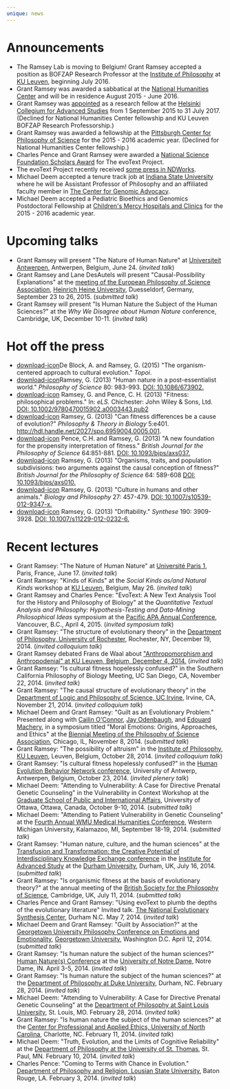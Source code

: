 ```yaml
---
unique: news
---
```



# Announcements

*   The Ramsey Lab is moving to Belgium! Grant Ramsey accepted a position as BOFZAP Research Professor at the [Institute of Philosophy](http://hiw.kuleuven.be/eng) at [KU Leuven](http://www.kuleuven.be/english), beginning July 2016. 
*   Grant Ramsey was awarded a sabbatical at the [National Humanities Center](http://nationalhumanitiescenter.org) and will be in residence August  2015 - June 2016. 
*   Grant Ramsey was [appointed](/helsinki.pdf) as a research fellow at the [Helsinki Collegium for Advanced Studies](http://www.helsinki.fi/collegium/english/) from 1 September 2015 to 31 July 2017. (Declined for National Humanities Center fellowship and KU Leuven BOFZAP Research Professorship.) 
*   Grant Ramsey was awarded a fellowship at the [Pittsburgh Center for Philosophy of Science](http://www.pitt.edu/~pittcntr/) for the 2015 - 2016 academic year. (Declined for National Humanities Center fellowship.) 
*   Charles Pence and Grant Ramsey were awarded a [National Science Foundation Scholars Award](http://www.nsf.gov/awardsearch/showAward?AWD_ID=1456573&HistoricalAwards=false) for The evoText Project.
*   The evoText Project recently received [some press in NDWorks](/ndworks.pdf).
*   Michael Deem accepted a tenure track job at [Indiana State University](http://cms.indstate.edu) where he will be Assistant Professor of Philosophy and an affiliated faculty member in [The Center for Genomic Advocacy](http://www.unboundedpossibilities.com/the-center-for-genomic-advocacy.aspx).
*   Michael Deem accepted a Pediatric Bioethics and Genomics Postdoctoral Fellowship at [Children's Mercy Hospitals and Clinics](http://www.childrensmercy.org) for the 2015 - 2016 academic year.


# Upcoming talks

*	Grant Ramsey will present "The Nature of Human Nature" at [Universiteit Antwerpen](https://www.uantwerpen.be/en/), Antwerpen, Belgium, June 24. (_invited talk_) 
*	Grant Ramsey and Lane DesAutels will present "Causal-Possibility Explanations" at the [meeting of the European Philosophy of Science Association](http://philsci.eu/epsa15), [Heinrich Heine University](http://www.uni-duesseldorf.de/home/en/home.html), Duesseldorf, Germany, September 23 to 26, 2015. (_submitted talk_) 
*	Grant Ramsey will present "Is Human Nature the Subject of the Human Sciences?" at the _Why We Disagree about Human Nature_ conference, Cambridge, UK, December 10-11. (_invited talk_)

# Hot off the press

*   [download-icon](/papers/2015-topoi-organism-centered.pdf)De Block, A. and Ramsey, G. (2015) "The organism-centered approach to cultural evolution." _Topoi_.
*   [download-icon](/papers/2013-ps-human-nature.pdf)Ramsey, G. (2013) "Human nature in a post-essentialist world." _Philosophy of Science_ 80: 983-993. [DOI: 10.1086/673902.](http://dx.doi.org/10.1086/673902)
*   [download-icon](/papers/2013-els-fitness-philosophical-problems.pdf) Ramsey, G. and Pence, C. H. (2013) "Fitness: philosophical problems." In: _eLS._ Chichester: John Wiley & Sons, Ltd. [DOI: 10.1002/9780470015902.a0003443.pub2](http://dx.doi.org/10.1002/9780470015902.a0003443.pub2)
*   [download-icon](/papers/2013-ptib-fitness-differences.pdf) Ramsey, G. (2013) "Can fitness differences be a cause of evolution?" _Philosophy & Theory in Biology_ 5:e401. <http://hdl.handle.net/2027/spo.6959004.0005.001>.
*   [download-icon](/papers/2013-bjps-new-foundation.pdf) Pence, C.H. and Ramsey, G. (2013) "A new foundation for the propensity interpretation of fitness." _British Journal for the Philosophy of Science_ 64:851-881. [DOI: 10.1093/bjps/axs037.](http://dx.doi.org/10.1093/bjps/axs037)
*   [download-icon](/papers/2013-bjps-organisms-traits-subdivisions.pdf) Ramsey, G. (2013) "Organisms, traits, and population subdivisions: two arguments against the causal conception of fitness?" _British Journal for the Philosophy of Science_ 64: 589-608 [DOI: 10.1093/bjps/axs010.](http://dx.doi.org/10.1093/bjps/axs010)
*   [download-icon](/papers/2013-bp-culture-humans-animals.pdf) Ramsey, G. (2013) "Culture in humans and other animals." _Biology and Philosophy_ 27: 457-479. [DOI: 10.1007/s10539-012-9347-x.](http://dx.doi.org/10.1007/s10539-012-9347-x)
*   [download-icon](/papers/2013-syn-driftability.pdf) Ramsey, G. (2013) "Driftability." _Synthese_ 190: 3909-3928. [DOI: 10.1007/s11229-012-0232-6.](http://dx.doi.org/10.1007/s11229-012-0232-6)

# Recent lectures

*	Grant Ramsey: "The Nature of Human Nature" at [Université Paris 1](http://www.univ-paris1.fr), Paris, France, June 17. (_invited talk_) 
*	Grant Ramsey: "Kinds of Kinds" at the _Social Kinds as/and Natural Kinds_ workshop at [KU Leuven](http://www.kuleuven.be/english), Belgium, May 26. (_invited talk_) 
*	Grant Ramsey and Charles Pence: "EvoText: A New Text Analysis Tool for the History and Philosophy of Biology" at the _Quantitative Textual Analysis and Philosophy: Hypothesis-Testing and Data-Mining Philosophical Ideas_ symposium at the [Pacific APA Annual Conference](http://www.apaonline.org/events/event_details.asp?id=322900), Vancouver, B.C., April 4, 2015. (_invited symposium talk_)
*   Grant Ramsey: "The structure of evolutionary theory" in the [Department of Philosophy, University of Rochester](http://www.rochester.edu/college/PHL/), Rochester, NY, December 19, 2014. (_invited colloquium talk_)
*   Grant Ramsey debated Frans de Waal about ["Anthropomorphism and Anthropodenial" at KU Leuven, Belgium, December 4, 2014.](https://hiw.kuleuven.be/claw/events/agenda/expert-seminar-anthropomorphism-and-anthropodenial) (_invited talk_)
*   Grant Ramsey: "Is cultural fitness hopelessly confused?" in the Southern California Philosophy of Biology Meeting, UC San Diego, CA, November 22, 2014. (_invited talk_)
*   Grant Ramsey: "The causal structure of evolutionary theory" in the [Department of Logic and Philosophy of Science, UC Irvine](http://www.lps.uci.edu), Irvine, CA, November 21, 2014. (_invited colloquium talk_)
*   Michael Deem and Grant Ramsey: "Guilt as an Evolutionary Problem." Presented along with [Cailin O'Connor](http://www.lps.uci.edu/lps_bios/cailino), [Jay Odenbaugh](http://college.lclark.edu/live/profiles/76-jay-odenbaugh), and [Edouard Machery](http://www.pitt.edu/~machery/), in a symposium titled "Moral Emotions: Origins, Approaches, and Ethics" at the [Biennial Meeting of the Philosophy of Science Association](http://www.philsci.org/psa-biennial-meeting), Chicago, IL, November 8, 2014. (_submitted talk_)
*   Grant Ramsey: "The possibility of altruism" in the [Institute of Philosophy, KU Leuven](http://www.lps.uci.edu), Leuven, Belgium, October 28, 2014. (_invited colloquium talk_)
*   Grant Ramsey: "Is cultural fitness hopelessly confused?" in the [Human Evolution Behavior Network conference](https://www.uantwerpen.be/en/rg/mios/news/conferences/heben-2014/), University of Antwerp, Antwerpen, Belgium, October 23, 2014. (_invited plenery talk_)
*   Michael Deem: "Attending to Vulnerability: A Case for Directive Prenatal Genetic Counseling" in the Vulnerability in Context Workshop at the [Graduate School of Public and International Affairs](http://socialsciences.uottawa.ca/api/), University of Ottawa, Ottawa, Canada, October 9-10, 2014. (_submitted talk_)
*   Michael Deem: "Attending to Patient Vulnerability in Genetic Counseling" at the [Fourth Annual WMU Medical Humanities Conference](http://www.wmich.edu/medicalhumanities/conference2014/), Western Michigan University, Kalamazoo, MI, September 18-19, 2014. (_submitted talk_)
*   Grant Ramsey: "Human nature, culture, and the human sciences" at the [Transfusion and Transformation: the Creative Potential of Interdisciplinary Knowledge Exchange conference](https://www.dur.ac.uk/ias/2014conference/) in the [Institute for Advanced Study](https://www.dur.ac.uk/ias/) at the [Durham University](https://www.dur.ac.uk), Durham, UK, July 16, 2014. (_submitted talk_)
*   Grant Ramsey: "Is organismic fitness at the basis of evolutionary theory?" at the annual meeting of the [British Society for the Philosophy of Science](http://www.phil.cam.ac.uk/joint-session/bsps), Cambridge, UK, July 11, 2014. (_submitted talk_)
*   Charles Pence and Grant Ramsey: "Using evoText to plumb the depths of the evolutionary literature" Invited talk. [The National Evolutionary Synthesis Center](http://nescent.org/), Durham N.C. May 7, 2014. (_invited talk_)
*   Michael Deem and Grant Ramsey: "Guilt by Association?" at the [Georgetown University Philosophy Conference on Emotions and Emotionality](https://sites.google.com/site/guphilosophyconference2014/home), [Georgetown University](http://www.georgetown.edu), Washington D.C. April 12, 2014. (_submitted talk_)
*   Grant Ramsey: "Is human nature the subject of the human sciences?" [Human Nature(s) Conference](https://sites.google.com/a/nd.edu/conferenceonhumannature/) at the [University of Notre Dame](https://www.nd.edu), Notre Dame, IN. April 3-5, 2014. (_invited talk_)
*   Grant Ramsey: "Is human nature the subject of the human sciences?" at the [Department of Philosophy at Duke University](http://philosophy.duke.edu), Durham, NC. February 28, 2014. (_invited talk_)
*   Michael Deem: "Attending to Vulnerability: A Case for Directive Prenatal Genetic Counseling" at the [Department of Philosophy at Saint Louis University](http://www.slu.edu/x24973.xml), St. Louis, MO. February 28, 2014. (_invited talk_)
*   Grant Ramsey: "Is human nature the subject of the human sciences?" at the [Center for Professional and Applied Ethics, University of North Carolina](http://ethics.uncc.edu), Charlotte, NC. February 11, 2014. (_invited talk_)
*   Michael Deem: "Truth, Evolution, and the Limits of Cognitive Reliability" at the [Department of Philosophy at the University of St. Thomas](http://www.stthomas.edu/philosophy/), St. Paul, MN. February 10, 2014. (_invited talk_)
*   Charles Pence: "Coming to Terms with Chance in Evolution." [Department of Philosophy and Religion, Lousian State University](http://uiswcmsweb.prod.lsu.edu/hss/prs/index.html), Baton Rouge, LA. February 3, 2014. (_invited talk_)

